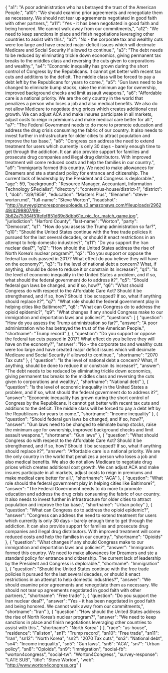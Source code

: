 {
  "a1": "A poor administration who has betrayed the trust of the American People.",
  "a10": "We should examine prior agreements and renegotiate them as necessary.  We should not tear up agreements negotiated in good faith with other partners,",
  "a11": "Yes - it has been negotiated in good faith and being honored.  We cannot walk away from our commitments,",
  "a12": "We need to keep sanctions in place and finish negotiations leveraging other countries to assist with this.",
  "a2": "No - the corporate tax and wealthy cuts were too large and have created major deficit issues which will decimate Medicare and Social Security if allowed to continue.",
  "a3": "The debt needs to be reduced by eliminating trickle down economics, giving permanent tax breaks to the middles class and reversing the cuts given to corporations and wealthy.",
  "a4": "Economic inequality has grown during the short control of Congress by the Republicans.  It cannot get better with recent tax cuts and additions to the deficit.  The middle class will be forced to pay a debt left by the Republicans for years to come.",
  "a5": "Gun laws need to be changed to eliminate bump stocks, raise the minimum age for ownership, improved background checks and limit assault weapons.",
  "a6": "Affordable care is a national priority.  We are the only country in the world that penalizes a person who loses a job and also medical benefits.  We also do not allow Medicare to negotiate drug prices which creates additional cost growth.  We can adjust ACA and make insures participate in all markets, adjust costs to reign in premiums and make medical care better for all.",
  "a7": "The Federal Government needs to do more to promote education and address the drug crisis consuming the fabric of our country.  It also needs to invest further in infrastructure for older cities to attract population and improve the tax base.",
  "a8": "Congress can address the need to extend treatment for users which currently is only 30 days - barely enough time to get through the addiction.  It can also provide support for families and prosecute drug companies and illegal drug distributors.  With improved treatment will come reduced costs and help the families in our country.",
  "a9": "Immigrants formed this country.  We need to make allowances for Dreamers and ste a standard policy for entrance and citizenship.  The current lack of leadership by the President and Congress is deplorable.",
  "age": 59,
  "background": "Resource Manager, Accountant, Information Technology SPecialist",
  "directory": "content/us-house/district-1",
  "district": 1,
  "dob": "3/9/1959",
  "education": "Masters Plus",
  "filename": "steve-worton.md",
  "full-name": "Steve Worton",
  "headshot": "http://surveygizmoresponseuploads.s3.amazonaws.com/fileuploads/296249/4299807/99-3b62a75364f51fefef851d69c8dbb61e_pic_for_match_game.jpg",
  "jurisdiction": "Harford County",
  "last-name": "Worton",
  "party": "Democrat",
  "q1": "How do you assess the Trump administration so far?",
  "q10": "Should the United States continue with the free trade policies it pursued for the last several decades, or should it enact restrictions in an attempt to help domestic industries?",
  "q11": "Do you support the Iran nuclear deal?",
  "q12": "How should the United States address the rise of North Korea’s nuclear program?",
  "q2": "Do you support or oppose the federal tax cuts passed in 2017? What effect do you believe they will have on the economy?",
  "q3": "Is the level of national debt a concern? What, if anything, should be done to reduce it or constrain its increase?",
  "q4": "Is the level of economic inequality in the United States a problem, and if so, what should the federal government do to address it?",
  "q5": "Should federal gun laws be changed, and if so, how?",
  "q6": "What should Congress do with respect to the Affordable Care Act? Should it be strengthened, and if so, how? Should it be scrapped? If so, what if anything should replace it?",
  "q7": "What role should the federal government play in helping cities like Baltimore?",
  "q8": "What can Congress do to address the opioid epidemic?",
  "q9": "What changes if any should Congress make to our immigration and deportation laws and policies?",
  "questions": [
    {
      "question": "How do you assess the Trump administration so far?",
      "answer": "A poor administration who has betrayed the trust of the American People.",
      "shortname": "Trump record"
    },
    {
      "question": "Do you support or oppose the federal tax cuts passed in 2017? What effect do you believe they will have on the economy?",
      "answer": "No - the corporate tax and wealthy cuts were too large and have created major deficit issues which will decimate Medicare and Social Security if allowed to continue.",
      "shortname": "2070 Tax cuts"
    },
    {
      "question": "Is the level of national debt a concern? What, if anything, should be done to reduce it or constrain its increase?",
      "answer": "The debt needs to be reduced by eliminating trickle down economics, giving permanent tax breaks to the middles class and reversing the cuts given to corporations and wealthy.",
      "shortname": "National debt"
    },
    {
      "question": "Is the level of economic inequality in the United States a problem, and if so, what should the federal government do to address it?",
      "answer": "Economic inequality has grown during the short control of Congress by the Republicans.  It cannot get better with recent tax cuts and additions to the deficit.  The middle class will be forced to pay a debt left by the Republicans for years to come.",
      "shortname": "Income inequality"
    },
    {
      "question": "Should federal gun laws be changed, and if so, how?",
      "answer": "Gun laws need to be changed to eliminate bump stocks, raise the minimum age for ownership, improved background checks and limit assault weapons.",
      "shortname": "Gun laws"
    },
    {
      "question": "What should Congress do with respect to the Affordable Care Act? Should it be strengthened, and if so, how? Should it be scrapped? If so, what if anything should replace it?",
      "answer": "Affordable care is a national priority.  We are the only country in the world that penalizes a person who loses a job and also medical benefits.  We also do not allow Medicare to negotiate drug prices which creates additional cost growth.  We can adjust ACA and make insures participate in all markets, adjust costs to reign in premiums and make medical care better for all.",
      "shortname": "ACA"
    },
    {
      "question": "What role should the federal government play in helping cities like Baltimore?",
      "answer": "The Federal Government needs to do more to promote education and address the drug crisis consuming the fabric of our country.  It also needs to invest further in infrastructure for older cities to attract population and improve the tax base.",
      "shortname": "Urban policy"
    },
    {
      "question": "What can Congress do to address the opioid epidemic?",
      "answer": "Congress can address the need to extend treatment for users which currently is only 30 days - barely enough time to get through the addiction.  It can also provide support for families and prosecute drug companies and illegal drug distributors.  With improved treatment will come reduced costs and help the families in our country.",
      "shortname": "Opioids"
    },
    {
      "question": "What changes if any should Congress make to our immigration and deportation laws and policies?",
      "answer": "Immigrants formed this country.  We need to make allowances for Dreamers and ste a standard policy for entrance and citizenship.  The current lack of leadership by the President and Congress is deplorable.",
      "shortname": "Immigration"
    },
    {
      "question": "Should the United States continue with the free trade policies it pursued for the last several decades, or should it enact restrictions in an attempt to help domestic industries?",
      "answer": "We should examine prior agreements and renegotiate them as necessary.  We should not tear up agreements negotiated in good faith with other partners,",
      "shortname": "Free trade"
    },
    {
      "question": "Do you support the Iran nuclear deal?",
      "answer": "Yes - it has been negotiated in good faith and being honored.  We cannot walk away from our commitments,",
      "shortname": "Iran"
    },
    {
      "question": "How should the United States address the rise of North Korea’s nuclear program?",
      "answer": "We need to keep sanctions in place and finish negotiations leveraging other countries to assist with this.",
      "shortname": "North Korea"
    }
  ],
  "race": "us-house",
  "residence": "Fallston",
  "sn1": "Trump record",
  "sn10": "Free trade",
  "sn11": "Iran",
  "sn12": "North Korea",
  "sn2": "2070 Tax cuts",
  "sn3": "National debt",
  "sn4": "Income inequality",
  "sn5": "Gun laws",
  "sn6": "ACA",
  "sn7": "Urban policy",
  "sn8": "Opioids",
  "sn9": "Immigration",
  "social-fb": "worton4congress",
  "social-tw": "Worton4Congress",
  "survey-response": "LATE SUB",
  "title": "Steve Worton",
  "web": "http://www.worton4congress.org"
}
